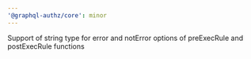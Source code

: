 ```yaml
---
'@graphql-authz/core': minor
---
```


Support of string type for error and notError options of preExecRule and postExecRule functions
